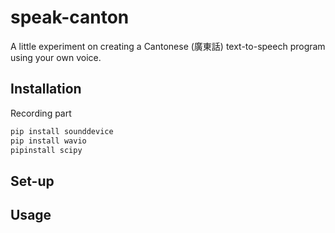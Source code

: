 # speak-canton

A little experiment on creating a Cantonese (廣東話) text-to-speech program using your own voice.

## Installation

Recording part

```bash
pip install sounddevice
pip install wavio
pipinstall scipy
```


## Set-up

## Usage

